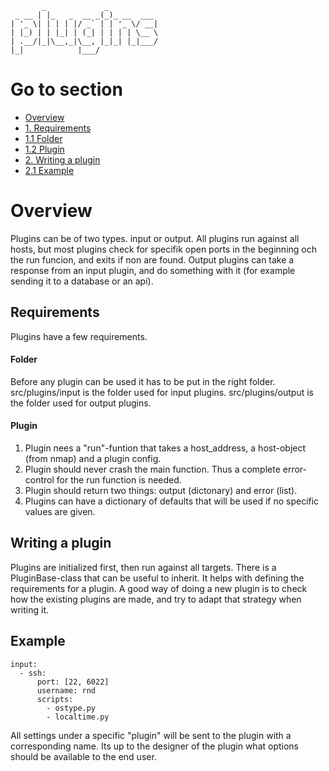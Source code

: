 ```
       _             _           
 _ __ | |_   _  __ _(_)_ __  ___ 
| '_ \| | | | |/ _` | | '_ \/ __|
| |_) | | |_| | (_| | | | | \__ \
| .__/|_|\__,_|\__, |_|_| |_|___/
|_|            |___/             
```

# Go to section
* [Overview](#overview) 
* [1. Requirements](#requirements)
* [1.1 Folder](#folder)
* [1.2 Plugin](#plugin)
* [2. Writing a plugin](#writing-a-plugin)
* [2.1 Example](#example)



# Overview
Plugins can be of two types. input or output. All plugins run against all hosts, but most plugins check for specifik open ports in the beginning och the run funcion, and exits if non are found. Output plugins can take a response from an input plugin, and do something with it (for example sending it to a database or an api).

## Requirements
Plugins have a few requirements.
#### Folder
Before any plugin can be used it has to be put in the right folder.
src/plugins/input is the folder used for input plugins.
src/plugins/output is the folder used for output plugins.

#### Plugin
1. Plugin nees a "run"-funtion that takes a host_address, a host-object (from nmap) and a plugin config.
2. Plugin should never crash the main function. Thus a complete error-control for the run function is needed.
3. Plugin should return two things: output (dictonary) and error (list).
4. Plugins can have a dictionary of defaults that will be used if no specific values are given.

## Writing a plugin
Plugins are initialized first, then run against all targets. There is a PluginBase-class that can be useful to inherit. It helps with defining the requirements for a plugin. A good way of doing a new plugin is to check how the existing plugins are made, and try to adapt that strategy when writing it.

## Example
````
input:
  - ssh:
      port: [22, 6022]
      username: rnd
      scripts:
        - ostype.py
        - localtime.py

````

All settings under a specific "plugin" will be sent to the plugin with a corresponding name. Its up to the designer of the plugin what options should be available to the end user.



